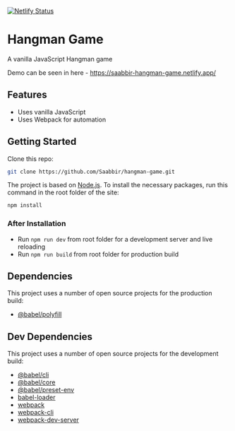 [![Netlify Status](https://api.netlify.com/api/v1/badges/ac2c0990-5d03-455a-b555-a89abc1fea34/deploy-status)](https://app.netlify.com/sites/saabbir-hangman-game/deploys)

# Hangman Game

A vanilla JavaScript Hangman game

Demo can be seen in here - https://saabbir-hangman-game.netlify.app/

## Features

- Uses vanilla JavaScript
- Uses Webpack for automation

## Getting Started

Clone this repo:

```sh
git clone https://github.com/Saabbir/hangman-game.git
```

The project is based on [Node.js](https://nodejs.org/en/). To install the necessary packages, run this command in the root folder of the site:

```sh
npm install
```

### After Installation

- Run `npm run dev` from root folder for a development server and live reloading
- Run `npm run build` from root folder for production build

## Dependencies

This project uses a number of open source projects for the production build:

- [@babel/polyfill](https://ghub.io/@babel/polyfill)

## Dev Dependencies

This project uses a number of open source projects for the development build:

- [@babel/cli](https://ghub.io/@babel/cli)
- [@babel/core](https://ghub.io/@babel/core)
- [@babel/preset-env](https://ghub.io/@babel/preset-env)
- [babel-loader](https://ghub.io/babel-loader)
- [webpack](https://ghub.io/webpack)
- [webpack-cli](https://ghub.io/webpack-cli)
- [webpack-dev-server](https://ghub.io/webpack-dev-server)